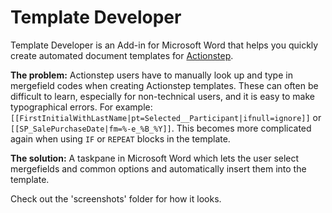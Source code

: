 # Template Developer

Template Developer is an Add-in for Microsoft Word that helps you quickly create automated document templates for [Actionstep](https://www.actionstep.com/).

**The problem:** Actionstep users have to manually look up and type in mergefield codes when creating Actionstep templates. These can often be difficult to learn, especially for non-technical users, and it is easy to make typographical errors.  For example: `[[FirstInitialWithLastName|pt=Selected__Participant|ifnull=ignore]]` or `[[SP_SalePurchaseDate|fm=%-e_%B_%Y]]`. This becomes more complicated again when using `IF` or `REPEAT` blocks in the template.

**The solution:** A taskpane in Microsoft Word which lets the user select mergefields and common options and automatically insert them into the template.

Check out the 'screenshots' folder for how it looks.
